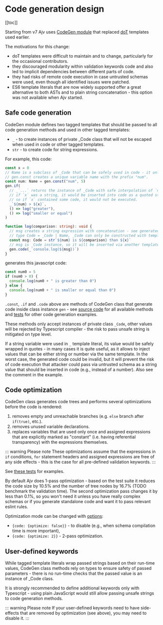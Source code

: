 # Code generation design

[[toc]]

Starting from v7 Ajv
uses [CodeGen module](https://github.com/ajv-validator/ajv/blob/master/lib/compile/codegen/index.ts) that
replaced [doT](https://github.com/olado/dot) templates used earlier.

The motivations for this change:

- doT templates were difficult to maintain and to change, particularly for the occasional contributors.
- they discouraged modularity within validation keywords code and also led to implicit dependencies between different
  parts of code.
- they had risks of remote code execution in case untrusted schemas were used, even though all identified issues were
  patched.
- ES6 template literals that are now widely supported offer a great alternative to both ASTs and to plain string
  concatenation - this option was not available when Ajv started.

## Safe code generation

CodeGen module defines two tagged templates that should be passed to all code generation methods and used in other
tagged templates:

- `_` - to create instances of private \_Code class that will not be escaped when used in code or other tagged
  templates.
- `str` - to create code for string expressions.

For example, this code:

```typescript
const x = 0
// Name is a subclass of _Code that can be safely used in code - it only allows valid identifiers
// gen.const creates a unique variable name with the prefix "num".
const num: Name = gen.const("num", 5)
gen.if(
  // _`...` returns the instance of _Code with safe interpolation of `num` and `x`.
  // if `x` was a string, it would be inserted into code as a quoted string value rather than as a code fragment,
  // so if `x` contained some code, it would not be executed.
  _`${num} > ${x}`,
  () => log("greater"),
  () => log("smaller or equal")
)

function log(comparison: string): void {
  // msg creates a string expression with concatenation - see generated code below
  // type Code = _Code | Name, _Code can only be constructed with template literals
  const msg: Code = str`${num} is ${comparison} than ${x}`
  // msg is _Code instance, so it will be inserted via another template without quotes
  gen.code(_`console.log(${msg})`)
}
```

generates this javascript code:

```javascript
const num0 = 5
if (num0 > 0) {
  console.log(num0 + " is greater than 0")
} else {
  console.log(num0 + " is smaller or equal than 0")
}
```

`.const`, `.if` and `.code` above are methods of CodeGen class that generate code inside class instance `gen` -
see [source code](https://github.com/ajv-validator/ajv/blob/master/lib/compile/codegen/index.ts) for all available
methods and [tests](../spec/codegen.spec.ts) for other code generation examples.

These methods only accept instances of private class `_Code`, other values will be rejected by Typescript compiler - the
risk to pass unsafe string is mitigated on type level.

If a string variable were used in `_` template literal, its value would be safely wrapped in quotes - in many cases it
is quite useful, as it allows to inject values that can be either string or number via the same template. In the worst
case, the generated code could be invalid, but it will prevent the risk of code execution that attacker could pass via
untrusted schema as a string value that should be inserted in code (e.g., instead of a number). Also see the comment in
the example.

## Code optimization

CodeGen class generates code trees and performs several optimizations before the code is rendered:

1. removes empty and unreachable branches (e.g. `else` branch after `if(true)`, etc.).
2. removes unused variable declarations.
3. replaces variables that are used only once and assigned expressions that are explicitly marked as "constant" (i.e.
   having referential transparency) with the expressions themselves.

::: warning Please note These optimizations assume that the expressions in `if` conditions, `for` statement headers and
assigned expressions are free of any side effects - this is the case for all pre-defined validation keywords.
:::

See [these tests](../spec/codegen.spec.ts) for examples.

By default Ajv does 1-pass optimization - based on the test suite it reduces the code size by 10.5% and the number of
tree nodes by 16.7% (TODO benchmark the validation time). The second optimization pass changes it by less than 0.1%, so
you won't need it unless you have really complex schemas or if you generate standalone code and want it to pass relevant
eslint rules.

Optimization mode can be changed with [options](./api.md#options):

- `{code: {optimize: false}}` - to disable (e.g., when schema compilation time is more important),
- `{code: {optimize: 2}}` - 2-pass optimization.

## User-defined keywords

While tagged template literals wrap passed strings based on their run-time values, CodeGen class methods rely on types
to ensure safety of passed parameters - there is no run-time checks that the passed value is an instance of \_Code
class.

It is strongly recommended to define additional keywords only with Typescript - using plain JavaScript would still allow
passing unsafe strings to code generation methods.

::: warning Please note If your user-defined keywords need to have side-effects that are removed by optimization (see
above), you may need to disable it.
:::
